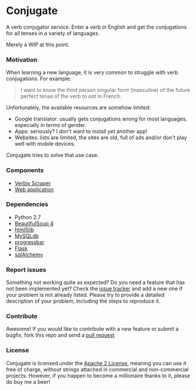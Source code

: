 # Conjugate

A verb conjugator service. Enter a verb in English and get the conjugations for all tenses in a variety of languages.

Merely a WIP at this point.

### Motivation

When learning a new language, it is very common to struggle with verb conjugations. For example:

> I want to know the third person singular form (masculine) of the future perfect tense of the verb *to eat* in French.

Unfortunately, the available resources are somehow limited:

* Google translator: usually gets conjugations wrong for most languages, especially in terms of gender.
* Apps: seriously? I don't want to install *yet* another app!
* Websites: lists are limited, the sites are old, full of ads and/or don't play well with mobile devices.

Conjugate tries to solve that use case.

### Components

* [Verbix Scraper](https://github.com/siondream/conjugate/tree/master/scraping)
* [Web application](https://github.com/saltares/conjugate/tree/master/site)

### Dependencies

* Python 2.7
* [BeautifulSoup 4](http://www.crummy.com/software/BeautifulSoup/)
* [html5lib](https://pypi.python.org/pypi/html5lib)
* [MySQLdb](https://pypi.python.org/pypi/MySQL-python)
* [progressbar](https://pypi.python.org/pypi/progressbar/2.2)
* [Flask](http://flask.pocoo.org/)
* [sqlAlchemy](http://www.sqlalchemy.org/)

### Report issues

Something not working quite as expected? Do you need a feature that has not been implemented yet? Check the [issue tracker](https://github.com/siondream/conjugate/issues) and add a new one if your problem is not already listed. Please try to provide a detailed description of your problem, including the steps to reproduce it.

### Contribute

Awesome! If you would like to contribute with a new feature or submit a bugfix, fork this repo and send a [pull request](https://github.com/siondream/conjugate/pulls)

### License

Conjugate is licensed under the [Apache 2 License](https://github.com/siondream/conjugate/blob/master/LICENSE), meaning you can use it free of charge, without strings attached in commercial and non-commercial projects. However, if you happen to become a millionaire thanks to it, please do buy me a beer!
